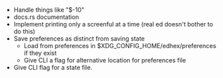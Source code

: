 - Handle things like "$-10"
- docs.rs documentation
- Implement printing only a screenful at a time (real ed doesn't bother to do this)
- Save preferences as distinct from saving state
  - Load from preferences in $XDG_CONFIG_HOME/edhex/preferences if they exist
  - Give CLI a flag for alternative location for preferences file
- Give CLI flag for a state file.
